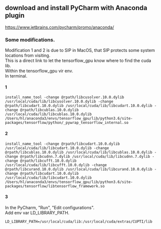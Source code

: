 ## download and install PyCharm with Anaconda plugin
https://www.jetbrains.com/pycharm/promo/anaconda/

### Some modifications.
Modification 1 and 2 is due to SIP in MacOS, that SIP protects some system locations from visiting. \
This is a direct link to let the tensorflow_gpu know where to find the cuda lib. \
Within the tensorflow_gpu vir env. \
In terminal.
#### 1
```
install_name_tool -change @rpath/libcusolver.10.0.dylib /usr/local/cuda/lib/libcusolver.10.0.dylib -change @rpath/libcudart.10.0.dylib /usr/local/cuda/lib/libcudart.10.0.dylib -change @rpath/libcublas.10.0.dylib /usr/local/cuda/lib/libcublas.10.0.dylib /Users/hl/anaconda3/envs/tensorflow_gpu/lib/python3.6/site-packages/tensorflow/python/_pywrap_tensorflow_internal.so
```
#### 2
```
install_name_tool -change @rpath/libcudart.10.0.dylib /usr/local/cuda/lib/libcudart.10.0.dylib -change @rpath/libcublas.10.0.dylib /usr/local/cuda/lib/libcublas.10.0.dylib -change @rpath/libcudnn.7.dylib /usr/local/cuda/lib/libcudnn.7.dylib -change @rpath/libcufft.10.0.dylib /usr/local/cuda/lib/libcufft.10.0.dylib -change @rpath/libcurand.10.0.dylib /usr/local/cuda/lib/libcurand.10.0.dylib -change @rpath/libcudart.10.0.dylib /usr/local/cuda/lib/libcudart.10.0.dylib /Users/hl/anaconda3/envs/tensorflow_gpu/lib/python3.6/site-packages/tensorflow/libtensorflow_framework.so
```
#### 3
In the PyCharm, "Run", "Edit configurations". \
Add env var LD_LIBRARY_PATH.
```
LD_LIBRARY_PATH=/usr/local/cuda/lib:/usr/local/cuda/extras/CUPTI/lib
```
